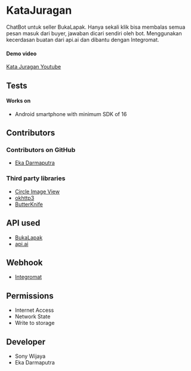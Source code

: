 # KataJuragan
ChatBot untuk seller BukaLapak. Hanya sekali klik bisa membalas semua pesan masuk dari buyer, jawaban dicari sendiri oleh bot. Menggunakan kecerdasan buatan dari api.ai dan dibantu dengan Integromat.

#### Demo video
[Kata Juragan Youtube](https://youtu.be/hTHfk0KX0dI)

## Tests
#### Works on
* Android smartphone with minimum SDK of 16

## Contributors
### Contributors on GitHub
* [Eka Darmaputra](https://github.com/ekadarmaputra)

### Third party libraries
* [Circle Image View](https://github.com/hdodenhof/CircleImageView)
* [okhttp3](https://github.com/square/okhttp)
* [ButterKnife](jakewharton.github.io/butterknife/)

## API used
* [BukaLapak](https://github.com/hdodenhof/CircleImageView)
* [api.ai](https://api.ai/)

## Webhook
* [Integromat](jakewharton.github.io/butterknife/)

## Permissions
* Internet Access
* Network State
* Write to storage

## Developer
* Sony Wijaya
* Eka Darmaputra
